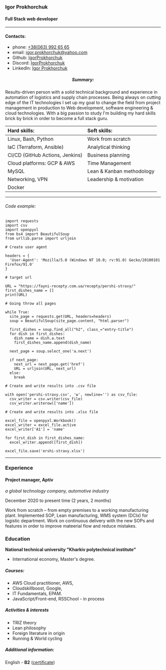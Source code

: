 
### Igor Prokhorchuk

#### Full Stack web developer

--- 


#### Contacts:

- phone: [+38(063) 992 65 65](tel:+38(063)9926565)
- email: [igor.prokhorchuk@yahoo.com](mailto:igor.prokhorchuk@yahoo.com)
- Github: [IgorProkhorchuk](https://github.com/IgorProkhorchuk)
- Discord: [IgorProkhorchuk](https://discord.com/channels/igorprokhorchuk#1619)
- LinkedIn: [Igor Prokhorchuk](https://www.linkedin.com/in/igorprohorchuk/)

##### <div align="center">Summary:</div>

 Results-driven person with a solid technical background and experience in automation of logistics and supply chain processes. Being always on cutting edge of the IT technologies I set up my goal to change the field from project management in production to Web development, software engineering & cloud technologies. With a big passion to study I'm building my hard skills brick by brick in order to become a full stack guru.

| Hard skills: | Soft skills: |
| :----------- | :----------- |
| Linux, Bash, Python | Work from scratch  |
| IaC (Terraform, Ansible) | Analytical thinking |
| CI/CD (GitHub Actions, Jenkins) | Business planning |
| Cloud platforms: GCP & AWS | Time Management |
| MySQL | Lean & Kanban methodology |
| Networking, VPN | Leadership & motivation |
| Docker | |

---

###### Code example:

```
import requests
import csv
import openpyxl
from bs4 import BeautifulSoup
from urllib.parse import urljoin

# Create user agent

headers = {
  'User-Agent': 'Mozilla/5.0 (Windows NT 10.0; rv:91.0) Gecko/20100101 Firefox/91.0'
}

# target url

URL = "https://fayni-recepty.com.ua/recepty/pershi-stravy/"
first_dishes_name = []
print(URL)

# Going throw all pages

while True:
  site_page = requests.get(URL, headers=headers)
  soup = BeautifulSoup(site_page.content, "html.parser")

  first_dishes = soup.find_all("h2", class_="entry-title")
  for dish in first_dishes:
    dish_name = dish.a.text
    first_dishes_name.append(dish_name)

  next_page = soup.select_one('a.next')

  if next_page:
    next_url = next_page.get('href')
    URL = urljoin(URL, next_url)
  else:
    break

# Create and write results into .csv file

with open('pershi-stravy.csv', 'w', newline='') as csv_file:
  csv_writer = csv.writer(csv_file)
  csv_writer.writerow(['name'])

# Create and write results into .xlsx file

excel_file = openpyxl.Workbook()
excel_writer = excel_file.active
excel_writer['A1'] = 'name'

for first_dish in first_dishes_name:
  excel_writer.append([first_dish])

excel_file.save('ershi-stravy.xlsx')
```

---


### Experience

#### Project manager, __Aptiv__

_a global technology company, automotive industry_

December 2020 to present time (2 years, 2 months) 

Work from scratch – from empty premises to a working manufacturing plant. Implemented SOP,  Lean manufacturing, WMS system (DCIx) for logistic department. Work on continuous  delivery with the new SOPs and features in order to improve mateerial flow and reduce
mistakes.


### Education

__National technical university "Kharkiv polytechnical institute"__
- International economy, Master's degree.

##### Courses:
- AWS Cloud practitioner, AWS, 
- Cloudskillboost, Google,
- IT Fundamentals,  EPAM.
- JavaScript/Front-end, RSSChool - in process

##### Activities & interests

- TRIZ theory
- Lean philosophy
- Foreign literature in origin
- Running & World cycling

##### Additional information:
English - __B2__ ([certificate](https://www.efset.org/cert/UrgDgR))
